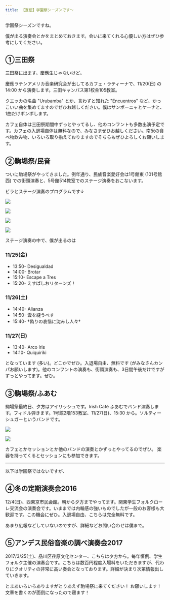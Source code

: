 ```yaml
---
title: 【宣伝】学園祭シーズンです～
---
```


学園祭シーズンですね。

僕が出る演奏会とかをまとめておきます。会いに来てくれる心優しい方はぜひ参考にしてください。

## ①三田祭

三田祭に出ます。慶應生じゃないけど。

慶應ラテンアメリカ音楽研究会が出してるカフェ・ラティーナで、11/20(日) の 14:00 から演奏します。三田キャンパス第1校舎105教室。

クエッカの名曲 "Urubamba" とか、言わずと知れた "Encuentros" など、かっこいい曲を集めてますのでぜひお越しください。僕はサンポーニャとケーナと、1曲だけボンボします。

カフェ自体は三田祭期間中ずっとやってるし、他のコンフントも多数出演予定です。カフェの入退場自体は無料なので、みなさまぜひお越しください。南米の食べ物飲み物、いろいろ取り揃えておりますのでそちらもぜひよろしくお願いします。

## ②駒場祭/民音

ついに駒場祭がやってきました。例年通り、民族音楽愛好会は1号館東 (101号館西) での街頭演奏と、5号館514教室でのステージ演奏をおこないます。

ビラとステージ演奏のプログラムです↓

![](https://ceshmina-photos.s3.ap-northeast-1.amazonaws.com/medium/201611/20161118-1.jpg)

![](https://ceshmina-photos.s3.ap-northeast-1.amazonaws.com/medium/201611/20161118-2.jpg)

![](https://ceshmina-photos.s3.ap-northeast-1.amazonaws.com/medium/201611/20161118-3.jpg)

![](https://ceshmina-photos.s3.ap-northeast-1.amazonaws.com/medium/201611/20161118-4.jpg)

ステージ演奏の中で、僕が出るのは

### 11/25(金)

- 13:50- Desigualdad
- 14:00- Brotar
- 15:10- Escape a Tres
- 15:20- えすぱしおリターンズ！

### 11/26(土)

- 14:40- Alianza
- 14:50- 雲を縫うべす
- 15:40- †偽りの哀惜に沈みし人々†

### 11/27(日)

- 13:40- Arco Iris
- 14:10- Quiquiriki

となっています (多い)。どこかでぜひ。入退場自由、無料です (がみなさんカンパお願いします)。他のコンフントの演奏も、街頭演奏も、3日間午後だけですがずっとやってます。ぜひ。

## ③駒場祭/ふあむ

駒場祭最終日、夕方はアイリッシュです。Irish Café ふあむでバンド演奏します。フィドル弾きます。1号館2階153教室、11/27(日)、15:30 から。ソルティーシュガーというバンドです。

![](https://ceshmina-photos.s3.ap-northeast-1.amazonaws.com/medium/201611/20161118-5.jpg)

![](https://ceshmina-photos.s3.ap-northeast-1.amazonaws.com/medium/201611/20161118-6.jpg)

カフェとかセッションとか他のバンドの演奏とかずっとやってるのでぜひ。
楽器を持ってくるとセッションにも参加できます。

---

以下は学園祭ではないですが、

## ④冬の定期演奏会2016

12/4(日)、西東京市民会館。朝から夕方までやってます。関東学生フォルクローレ交流会の演奏会です。いままでは内輪感の強いものでしたが一般のお客様も大歓迎です。この機会にぜひ。入退場自由、こちらは完全無料です。

あまり広報などしていないのですが、詳細などお問い合わせは僕まで。

## ⑤アンデス民俗音楽の調べ演奏会2017

2017/3/25(土)、品川区荏原文化センター、こちらは夕方から。毎年恒例、学生フォルク主催の演奏会です。こちらは数百円程度入場料をいただきますが、代わりにクオリティの非常に高い奏会となっております。詳細が決まり次第情報出していきます。

とまあいろいろありますがとりあえず駒場祭に来てください！ お願いします！
文章を書くのが面倒になったので寝ます！
